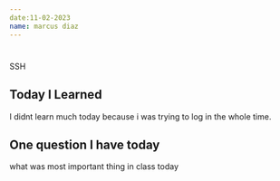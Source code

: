 ```yaml
---
date:11-02-2023
name: marcus diaz
---
```


# <short title you will remember this class by>
SSH

## Today I Learned 
<!--  this can be a single phrase or a short list -->
I didnt learn much today because i was trying to log in the whole time.
## One question I have today 
<!--  this can be something you want clarification on or  -->
what was most important thing in class today
